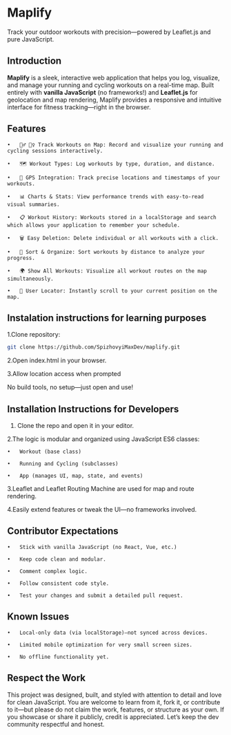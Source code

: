 # Maplify

Track your outdoor workouts with precision—powered by Leaflet.js and pure JavaScript.


## Introduction 

**Maplify** is a sleek, interactive web application that helps you log, visualize, and manage your running and cycling workouts on a real-time map. Built entirely with **vanilla JavaScript** (no frameworks!) and **Leaflet.js** for geolocation and map rendering, Maplify provides a responsive and intuitive interface for fitness tracking—right in the browser.


## Features

	•	🏃‍♂️ 🚴‍♀️ Track Workouts on Map: Record and visualize your running and cycling sessions interactively.
 
	•	🗺️ Workout Types: Log workouts by type, duration, and distance.
 
	•	📍 GPS Integration: Track precise locations and timestamps of your workouts.
 
	•	📊 Charts & Stats: View performance trends with easy-to-read visual summaries.
 
	•	📋 Workout History: Workouts stored in a localStorage and search which allows your application to remember your schedule.
 
	•	🗑️ Easy Deletion: Delete individual or all workouts with a click.
 
	•	📏 Sort & Organize: Sort workouts by distance to analyze your progress.
 
	•	🌍 Show All Workouts: Visualize all workout routes on the map simultaneously.
 
	•	🧭 User Locator: Instantly scroll to your current position on the map.



## Instalation instructions for learning purposes 


1.Clone repository:

```bash
git clone https://github.com/SpizhovyiMaxDev/maplify.git
```

2.Open index.html in your browser.

3.Allow location access when prompted

No build tools, no setup—just open and use!



## Installation Instructions for Developers

1. Clone the repo and open it in your editor.
 
2.The logic is modular and organized using JavaScript ES6 classes:
 
	•	Workout (base class)
 
	•	Running and Cycling (subclasses)
 
	•	App (manages UI, map, state, and events) 
 
3.Leaflet and Leaflet Routing Machine are used for map and route rendering.
 
4.Easily extend features or tweak the UI—no frameworks involved.


 ## Contributor Expectations
 
	•	Stick with vanilla JavaScript (no React, Vue, etc.)
 
	•	Keep code clean and modular.
 
	•	Comment complex logic.
 
	•	Follow consistent code style.
 
	•	Test your changes and submit a detailed pull request.


 ## Known Issues
 
	•	Local-only data (via localStorage)—not synced across devices.
 
	•	Limited mobile optimization for very small screen sizes.
 
	•	No offline functionality yet.


## Respect the Work

This project was designed, built, and styled with attention to detail and love for clean JavaScript. You are welcome to learn from it, fork it, or contribute to it—but please do not claim the work, features, or structure as your own. If you showcase or share it publicly, credit is appreciated. Let’s keep the dev community respectful and honest.
